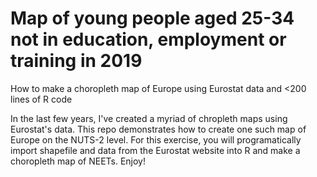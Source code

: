 # Map of young people aged 25-34 not in education, employment or training in 2019
How to make a choropleth map of Europe using Eurostat data and <200 lines of R code

In the last few years, I've created a myriad of chropleth maps using Eurostat's data. This repo demonstrates how to create one such map of Europe on the NUTS-2 level. For this exercise, you will programatically import shapefile and data from the Eurostat website into R and make a choropleth map of NEETs. Enjoy!




